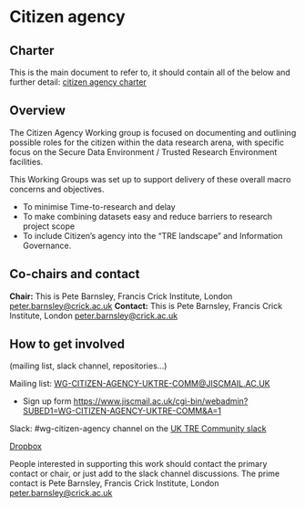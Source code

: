 # Citizen agency

## Charter

This is the main document to refer to, it should contain all of the below and further detail: [citizen agency charter](https://www.dropbox.com/scl/fo/6knltj4t4l2vz32tun8y7/ACX3kkKF-W8yVSCWBFGFzEA?rlkey=wfsfix0jl4rhj8ovk0g6rhvwm&dl=0) 

## Overview

The Citizen Agency Working group is focused on documenting and outlining possible roles for the citizen within the data research arena, with specific focus on the Secure Data Environment / Trusted Research Environment facilities.  

This Working Groups was set up to support delivery of these overall macro concerns and objectives.

- To minimise Time-to-research and delay
- To make combining datasets easy and reduce barriers to research project scope
- To include Citizen’s agency into the “TRE landscape” and Information Governance. 


## Co-chairs and contact

**Chair:**  This is Pete Barnsley, Francis Crick Institute, London  peter.barnsley@crick.ac.uk 
**Contact:**  This is Pete Barnsley, Francis Crick Institute, London  peter.barnsley@crick.ac.uk

## How to get involved
(mailing list, slack channel, repositories…)

Mailing list: WG-CITIZEN-AGENCY-UKTRE-COMM@JISCMAIL.AC.UK
- Sign up form https://www.jiscmail.ac.uk/cgi-bin/webadmin?SUBED1=WG-CITIZEN-AGENCY-UKTRE-COMM&A=1 

Slack: #wg-citizen-agency channel on the [UK TRE Community slack](https://join.slack.com/t/uktrecommunity/shared_invite/zt-2gep86apc-QMLyIdrC2oIIsxTRzLxUqA)

[Dropbox](https://www.dropbox.com/scl/fo/oqxpmnriszxr6q67ndkc5/ANwHMrobcot_ZxxpzbxYABs?rlkey=cut8e94siwdlcf3yqihscvvbf&dl=0)  

People interested in supporting this work should contact the primary contact or chair, or just add to the slack channel discussions.
The prime contact is Pete Barnsley, Francis Crick Institute, London  peter.barnsley@crick.ac.uk


